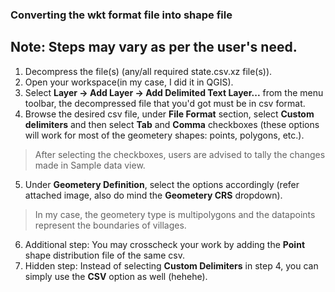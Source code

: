 ### Converting the wkt format file into shape file
## Note: Steps may vary as per the user's need.
1. Decompress the file(s) (any/all required state.csv.xz file(s)). 
2. Open your workspace(in my case, I did it in QGIS).
3. Select **Layer -> Add Layer -> Add Delimited Text Layer...** from the menu toolbar, the decompressed file that you'd got must be in csv format.
4. Browse the desired csv file, under **File Format** section, select **Custom delimiters** and then select **Tab** and **Comma** checkboxes (these options will work for most of the geometery shapes: points, polygons, etc.). 
> After selecting the checkboxes, users are advised to tally the changes made in Sample data view. 
5. Under **Geometery Definition**, select the options accordingly (refer attached image, also do mind the **Geometery CRS** dropdown).
> In my case, the geometery type is multipolygons and the datapoints represent the boundaries of villages.
6. Additional step: You may crosscheck your work by adding the **Point** shape distribution file of the same csv.
7. Hidden step: Instead of selecting **Custom Delimiters** in step 4, you can simply use the **CSV** option as well (hehehe).

